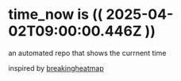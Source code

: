 # time_now is (( 2025-04-02T09:00:00.446Z ))

an automated repo that shows the currnent time

inspired by [breakingheatmap](https://github.com/breakingheatmap/breakingheatmap)
